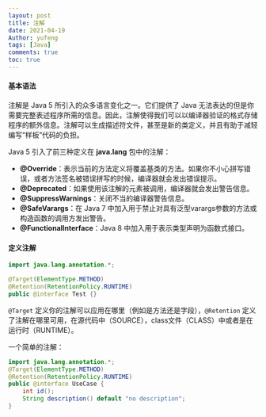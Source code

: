 ```yaml
---
layout: post
title: 注解
date: 2021-04-19
Author: yufeng 
tags: [Java]
comments: true
toc: true
---
```


#### 基本语法

注解是 Java 5 所引入的众多语言变化之一。它们提供了 Java 无法表达的但是你需要完整表述程序所需的信息。因此，注解使得我们可以以编译器验证的格式存储程序的额外信息。注解可以生成描述符文件，甚至是新的类定义，并且有助于减轻编写“样板”代码的负担。

Java 5 引入了前三种定义在 **java.lang** 包中的注解：

- **@Override**：表示当前的方法定义将覆盖基类的方法。如果你不小心拼写错误，或者方法签名被错误拼写的时候，编译器就会发出错误提示。
- **@Deprecated**：如果使用该注解的元素被调用，编译器就会发出警告信息。
- **@SuppressWarnings**：关闭不当的编译器警告信息。
- **@SafeVarargs**：在 Java 7 中加入用于禁止对具有泛型varargs参数的方法或构造函数的调用方发出警告。
- **@FunctionalInterface**：Java 8 中加入用于表示类型声明为函数式接口。

#### 定义注解

```java
import java.lang.annotation.*;

@Target(ElementType.METHOD)
@Retention(RetentionPolicy.RUNTIME)
public @interface Test {}
```

`@Target` 定义你的注解可以应用在哪里（例如是方法还是字段），`@Retention` 定义了注解在哪里可用，在源代码中（SOURCE），class文件（CLASS）中或者是在运行时（RUNTIME）。

一个简单的注解：

```java
import java.lang.annotation.*;
@Target(ElementType.METHOD)
@Retention(RetentionPolicy.RUNTIME)
public @interface UseCase {
    int id();
    String description() default "no description";
}
```

